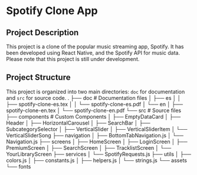 # Spotify Clone App

## Project Description
This project is a clone of the popular music streaming app, Spotify. It has been developed using React Native, and the Spotify API for music data. 
Please note that this project is still under development.

## Project Structure
This project is organized into two main directories: `doc` for documentation and `src` for source code.
.
├── doc # Documentation files
│   ├── es
│   │   ├── spotify-clone-es.tex
│   │   └── spotify-clone-es.pdf
│   └── en
│       ├── spotify-clone-en.tex
│       └── spotify-clone-en.pdf
└── src # Source files
    ├── components # Custom Components
    │   ├── EmptyDataCard
    │   ├── Header
    │   ├── HorizontalCarousel
    │   ├── SearchBar
    │   ├── SubcategorySelector
    │   ├── VerticalSlider
    │   ├── VerticalSliderItem
    │   └── VerticalSliderSong
    ├── navigation
    │   ├── BottomTabNavigation.js
    │   └── Navigation.js
    ├── screens
    │   ├── HomeScreen
    │   ├── LoginScreen
    │   ├── PremiumScreen
    │   ├── SearchScreen
    │   ├── TracklistScreen
    │   └── YourLibraryScreen
    ├── services
    │   └── SpotifyRequests.js
    ├── utils
    │   ├── colors.js
    │   ├── constants.js
    │   ├── helpers.js
    │   └── strings.js
    └── assets
        └── fonts
